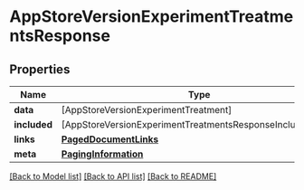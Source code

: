 # AppStoreVersionExperimentTreatmentsResponse

## Properties
Name | Type | Description | Notes
------------ | ------------- | ------------- | -------------
**data** | [AppStoreVersionExperimentTreatment] |  | 
**included** | [AppStoreVersionExperimentTreatmentsResponseIncludedInner] |  | [optional] 
**links** | [**PagedDocumentLinks**](PagedDocumentLinks.md) |  | 
**meta** | [**PagingInformation**](PagingInformation.md) |  | [optional] 

[[Back to Model list]](../README.md#documentation-for-models) [[Back to API list]](../README.md#documentation-for-api-endpoints) [[Back to README]](../README.md)



